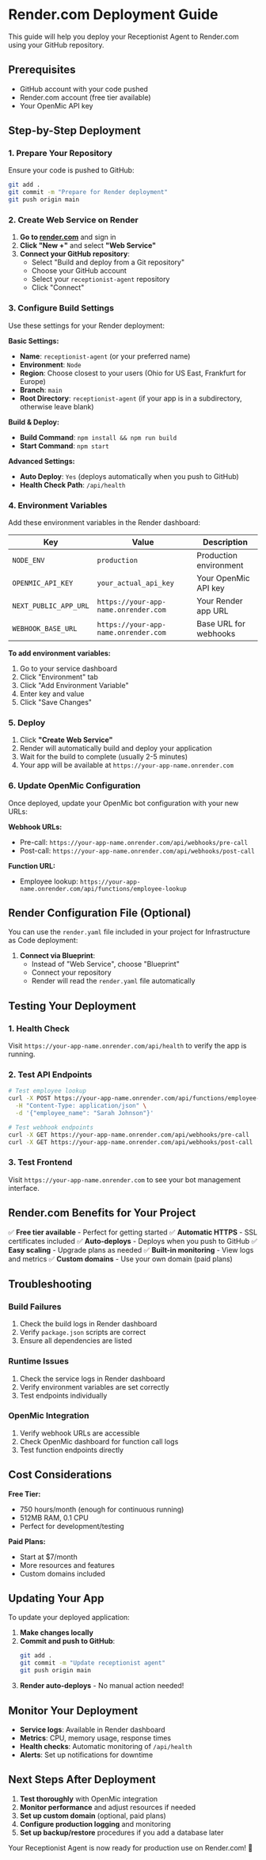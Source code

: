 # Render.com Deployment Guide

This guide will help you deploy your Receptionist Agent to Render.com using your GitHub repository.

## Prerequisites

- GitHub account with your code pushed
- Render.com account (free tier available)
- Your OpenMic API key

## Step-by-Step Deployment

### 1. Prepare Your Repository

Ensure your code is pushed to GitHub:

```bash
git add .
git commit -m "Prepare for Render deployment"
git push origin main
```

### 2. Create Web Service on Render

1. **Go to [render.com](https://render.com)** and sign in
2. **Click "New +"** and select **"Web Service"**
3. **Connect your GitHub repository**:
   - Select "Build and deploy from a Git repository"
   - Choose your GitHub account
   - Select your `receptionist-agent` repository
   - Click "Connect"

### 3. Configure Build Settings

Use these settings for your Render deployment:

**Basic Settings:**
- **Name**: `receptionist-agent` (or your preferred name)
- **Environment**: `Node`
- **Region**: Choose closest to your users (Ohio for US East, Frankfurt for Europe)
- **Branch**: `main`
- **Root Directory**: `receptionist-agent` (if your app is in a subdirectory, otherwise leave blank)

**Build & Deploy:**
- **Build Command**: `npm install && npm run build`
- **Start Command**: `npm start`

**Advanced Settings:**
- **Auto Deploy**: `Yes` (deploys automatically when you push to GitHub)
- **Health Check Path**: `/api/health`

### 4. Environment Variables

Add these environment variables in the Render dashboard:

| Key | Value | Description |
|-----|-------|-------------|
| `NODE_ENV` | `production` | Production environment |
| `OPENMIC_API_KEY` | `your_actual_api_key` | Your OpenMic API key |
| `NEXT_PUBLIC_APP_URL` | `https://your-app-name.onrender.com` | Your Render app URL |
| `WEBHOOK_BASE_URL` | `https://your-app-name.onrender.com` | Base URL for webhooks |

**To add environment variables:**
1. Go to your service dashboard
2. Click "Environment" tab
3. Click "Add Environment Variable"
4. Enter key and value
5. Click "Save Changes"

### 5. Deploy

1. Click **"Create Web Service"**
2. Render will automatically build and deploy your application
3. Wait for the build to complete (usually 2-5 minutes)
4. Your app will be available at `https://your-app-name.onrender.com`

### 6. Update OpenMic Configuration

Once deployed, update your OpenMic bot configuration with your new URLs:

**Webhook URLs:**
- Pre-call: `https://your-app-name.onrender.com/api/webhooks/pre-call`
- Post-call: `https://your-app-name.onrender.com/api/webhooks/post-call`

**Function URL:**
- Employee lookup: `https://your-app-name.onrender.com/api/functions/employee-lookup`

## Render Configuration File (Optional)

You can use the `render.yaml` file included in your project for Infrastructure as Code deployment:

1. **Connect via Blueprint**:
   - Instead of "Web Service", choose "Blueprint"
   - Connect your repository
   - Render will read the `render.yaml` file automatically

## Testing Your Deployment

### 1. Health Check
Visit `https://your-app-name.onrender.com/api/health` to verify the app is running.

### 2. Test API Endpoints
```bash
# Test employee lookup
curl -X POST https://your-app-name.onrender.com/api/functions/employee-lookup \
  -H "Content-Type: application/json" \
  -d '{"employee_name": "Sarah Johnson"}'

# Test webhook endpoints
curl -X GET https://your-app-name.onrender.com/api/webhooks/pre-call
curl -X GET https://your-app-name.onrender.com/api/webhooks/post-call
```

### 3. Test Frontend
Visit `https://your-app-name.onrender.com` to see your bot management interface.

## Render.com Benefits for Your Project

✅ **Free tier available** - Perfect for getting started
✅ **Automatic HTTPS** - SSL certificates included
✅ **Auto-deploys** - Deploys when you push to GitHub
✅ **Easy scaling** - Upgrade plans as needed
✅ **Built-in monitoring** - View logs and metrics
✅ **Custom domains** - Use your own domain (paid plans)

## Troubleshooting

### Build Failures
1. Check the build logs in Render dashboard
2. Verify `package.json` scripts are correct
3. Ensure all dependencies are listed

### Runtime Issues
1. Check the service logs in Render dashboard
2. Verify environment variables are set correctly
3. Test endpoints individually

### OpenMic Integration
1. Verify webhook URLs are accessible
2. Check OpenMic dashboard for function call logs
3. Test function endpoints directly

## Cost Considerations

**Free Tier:**
- 750 hours/month (enough for continuous running)
- 512MB RAM, 0.1 CPU
- Perfect for development/testing

**Paid Plans:**
- Start at $7/month
- More resources and features
- Custom domains included

## Updating Your App

To update your deployed application:

1. **Make changes locally**
2. **Commit and push to GitHub**:
   ```bash
   git add .
   git commit -m "Update receptionist agent"
   git push origin main
   ```
3. **Render auto-deploys** - No manual action needed!

## Monitor Your Deployment

- **Service logs**: Available in Render dashboard
- **Metrics**: CPU, memory usage, response times
- **Health checks**: Automatic monitoring of `/api/health`
- **Alerts**: Set up notifications for downtime

## Next Steps After Deployment

1. **Test thoroughly** with OpenMic integration
2. **Monitor performance** and adjust resources if needed
3. **Set up custom domain** (optional, paid plans)
4. **Configure production logging** and monitoring
5. **Set up backup/restore** procedures if you add a database later

Your Receptionist Agent is now ready for production use on Render.com! 🚀
